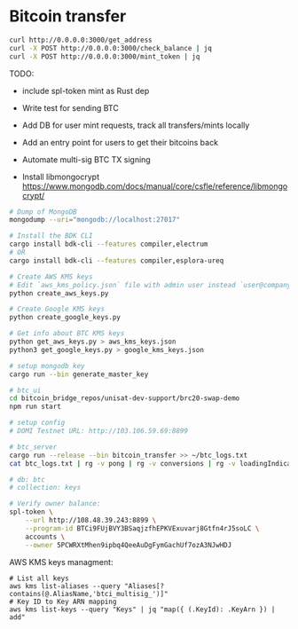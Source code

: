 # Bitcoin transfer

```sh
curl http://0.0.0.0:3000/get_address
curl -X POST http://0.0.0.0:3000/check_balance | jq
curl -X POST http://0.0.0.0:3000/mint_token | jq
```


TODO:

- include spl-token mint as Rust dep
- Write test for sending BTC


- Add DB for user mint requests, track all transfers/mints locally
- Add an entry point for users to get their bitcoins back
- Automate multi-sig BTC TX signing


- Install libmongocrypt https://www.mongodb.com/docs/manual/core/csfle/reference/libmongocrypt/
```sh
# Dump of MongoDB
mongodump --uri="mongodb://localhost:27017"

# Install the BDK CLI
cargo install bdk-cli --features compiler,electrum
# OR
cargo install bdk-cli --features compiler,esplora-ureq

# Create AWS KMS keys
# Edit `aws_kms_policy.json` file with admin user instead `user@company.com`
python create_aws_keys.py

# Create Google KMS keys
python create_google_keys.py

# Get info about BTC KMS keys
python get_aws_keys.py > aws_kms_keys.json
python3 get_google_keys.py > google_kms_keys.json

# setup mongodb key
cargo run --bin generate_master_key

# btc_ui
cd bitcoin_bridge_repos/unisat-dev-support/brc20-swap-demo
npm run start

# setup config
# DOMI Testnet URL: http://103.106.59.69:8899

# btc_server
cargo run --release --bin bitcoin_transfer >> ~/btc_logs.txt
cat btc_logs.txt | rg -v pong | rg -v conversions | rg -v loadingIndicators

# db: btc
# collection: keys

# Verify owner balance:
spl-token \
    --url http://108.48.39.243:8899 \
    --program-id BTCi9FUjBVY3BSaqjzfhEPKVExuvarj8Gtfn4rJ5soLC \
    accounts \
    --owner 5PCWRXtMhen9ipbq4QeeAuDgFymGachUf7ozA3NJwHDJ
```

AWS KMS keys managment:
```
# List all keys
aws kms list-aliases --query "Aliases[?contains(@.AliasName,'btci_multisig_')]"
# Key ID to Key ARN mapping
aws kms list-keys --query "Keys" | jq "map({ (.KeyId): .KeyArn }) | add"
```
